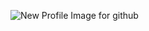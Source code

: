 ![New Profile Image for github](https://avatars1.githubusercontent.com/u/55753302?s=400&u=339ad740f9b4643b547c660f795100e6a2554e09&v=4)
